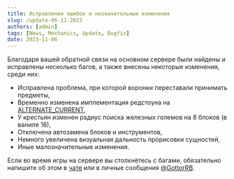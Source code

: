 ```yaml
---
title: Исправление ошибок и незначительные изменения
slug: /update-06-11-2023
authors: [admin]
tags: [News, Mechanics, Update, Bugfix]
date: 2023-11-06
---
```


Благодаря вашей обратной связи на основном сервере были найдены и исправлены несколько багов, а также внесены некоторые изменения, среди них:

<!--truncate-->

- Исправлена проблема, при которой воронки переставали принимать предметы,
- Временно изменена имплементация редстоуна на [ALTERNATE_CURRENT](https://github.com/SpaceWalkerRS/alternate-current/blob/main/README.md),
- У крестьян изменен радиус поиска железных големов на 8 блоков (в ваниле 16),
- Отключена автозамена блоков и инструментов,
- Немного увеличена визуальная дальность прорисовки сущностей,
- Иные малозначительные изменения.

Если во время игры на сервере вы столкнётесь с багами, обязательно напишите об этом в [чате](https://t.me/hardshardchat) или в личные сообщения [@GottorRB](https://t.me/GottorRB).